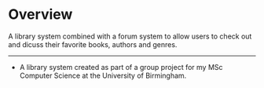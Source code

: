 # Overview

A library system combined with a forum system to allow users to check out and dicuss their favorite books, authors and genres.

---

* A library system created as part of a group project for my MSc Computer Science at the University of Birmingham.

